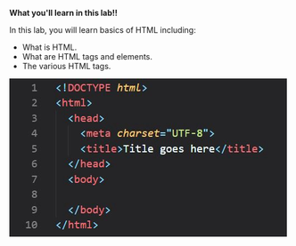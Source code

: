 
**What you'll learn in this lab!!**

In this lab, you will learn basics of HTML including:

* What is HTML.
* What are HTML tags and elements.
* The various HTML tags.



![HTML](_attachments/html.jpeg)

